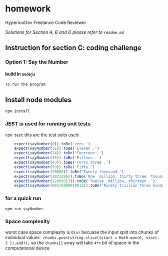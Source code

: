 # homework
HyperionDev Freelance Code Reviewer 

*Solutions for Section A, B and D please refer to `readme.md`*

## Instruction for section C: coding challenge
### Option 1: Say the Number
#### build in `nodejs`

	To run the program
## 	Install node modules
`npm install`
### JEST is used for running unit tests
`npm test`
this are the test suits used
```javascript
    expect(sayNumber(0)).toBe('zero.')
    expect(sayNumber(11)).toBe('Eleven .')
    expect(sayNumber(14)).toBe('Fourteen .')
    expect(sayNumber(15)).toBe('Fifteen .')
    expect(sayNumber(43)).toBe('Forty three .')
    expect(sayNumber(50)).toBe('Fifty.')
    expect(sayNumber(20000)).toBe('Twenty thousand.')
    expect(sayNumber(1033286)).toBe('One  million, thirty three  thousand, two hundred and eighty six .')
    expect(sayNumber(12000013)).toBe('Twelve  million, thirteen .')
    expect(sayNumber(90376000010012)).toBe('Ninety trillion three hundred and seventy six  billion, ten  thousand, twelve .')

```
### for a quick run
`npm run sayNumber`

### Space complexity
worst case space complexity is `O(n)`
	becuase the input split into chunks of individual values 
	` chunks.push(string.slice((start = Math.max(0, start- 3 )),end));`
	so the `chunks[]` array will take `4*n` bit of space in the computational device
